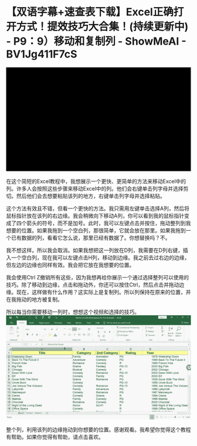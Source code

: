 # 【双语字幕+速查表下载】Excel正确打开方式！提效技巧大合集！(持续更新中) - P9：9）移动和复制列 - ShowMeAI - BV1Jg411F7cS

![](img/a212efcd60d4afb633023f4eff0cad12_0.png)

在这个简短的Excel教程中，我想展示一个更快、更简单的方法来移动Excel中的列。许多人会按照这些步骤来移动Excel中的列。他们会右键单击列字母并选择剪切。然后他们会去想要粘贴该列的地方，右键单击列字母并选择粘贴。

这个方法有效且不错，但看一个更快的方法。我只需用左键单击选择A列，然后将鼠标指针放在该列的右边缘。我会稍微向下移动A列，你可以看到我的鼠标指针变成了四个箭头的符号，而不是加号。此时，我可以左键点击并按住，拖动整列到我想要的位置。如果我拖到一个空白列，那很简单，它就会放在那里。如果我拖到一个已有数据的列，看看它怎么说，那里已经有数据了。你想替换吗？不。

我不想这样。所以我会取消。如果我想把这一列放在D列，我需要在D列右键，插入一个空白列，现在我可以左键点击H列，移动到边缘。我之前去过右边的边缘，但左边的边缘也同样有效。我会把它放在我想要的位置。

我会使用Ctrl Z撤销所有这些，因为我想再给你展示一个通过选择整列可以使用的技巧。除了移动到边缘，点击和拖动外，你还可以按住Ctrl，然后点击并拖动边缘。现在，这样做有什么作用？这实际上是复制列。所以列保持在原来的位置，并在我拖动的地方被复制。

所以每当你需要移动一列时，想想这个视频和选择的技巧。![](img/a212efcd60d4afb633023f4eff0cad12_2.png)

整个列，利用该列的边缘拖动到你想要的位置。感谢观看。我希望你觉得这个教程有帮助。如果你觉得有帮助，请点击喜欢。
